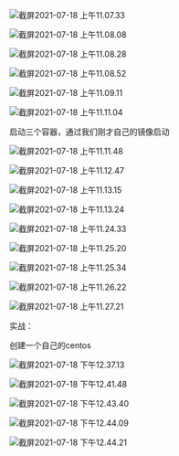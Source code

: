 



![截屏2021-07-18 上午11.07.33](https://raw.githubusercontent.com/DataDevLPY/TyporaPicStore/main/Picture202111220001083.png?token=AWS37JJYJJED574XHMEU3M3BTJW3A)

 ![截屏2021-07-18 上午11.08.08](https://raw.githubusercontent.com/DataDevLPY/TyporaPicStore/main/Picture202111220001742.png?token=AWS37JIBICNKD4NB7PWS76LBTJW3G)

![截屏2021-07-18 上午11.08.28](https://raw.githubusercontent.com/DataDevLPY/TyporaPicStore/main/Picture202111220002201.png?token=AWS37JLGO6HBXNK7QEP77FLBTJW3U)



![截屏2021-07-18 上午11.08.52](https://raw.githubusercontent.com/DataDevLPY/TyporaPicStore/main/Picture202111220002178.png?token=AWS37JPSC6P2X5VOXJHPBN3BTJW5C) 

![截屏2021-07-18 上午11.09.11](https://raw.githubusercontent.com/DataDevLPY/TyporaPicStore/main/Picture202111220002777.png?token=AWS37JLE7IWGRHCWXCQUAHDBTJW5O)







![截屏2021-07-18 上午11.11.04](https://raw.githubusercontent.com/DataDevLPY/TyporaPicStore/main/Picture202111220002245.png?token=AWS37JLKEYVRP2FH3GM4KT3BTJW5Q)



启动三个容器，通过我们刚才自己的镜像启动

![截屏2021-07-18 上午11.11.48](https://raw.githubusercontent.com/DataDevLPY/TyporaPicStore/main/Picture202111220002694.png?token=AWS37JNCIWRWO6BK54FQO6DBTJW54)

![截屏2021-07-18 上午11.12.47](https://raw.githubusercontent.com/DataDevLPY/TyporaPicStore/main/Picture202111220002068.png?token=AWS37JJOYENWGIWHIF6B7ELBTJW6I)



![截屏2021-07-18 上午11.13.15](https://raw.githubusercontent.com/DataDevLPY/TyporaPicStore/main/Picture202111220002567.png?token=AWS37JKNBNMHGV7LBSRMAUTBTJW6U)

![截屏2021-07-18 上午11.13.24](https://raw.githubusercontent.com/DataDevLPY/TyporaPicStore/main/Picture202111220002362.png?token=AWS37JPV57LVEBFFCR54W7DBTJW64)







![截屏2021-07-18 上午11.24.33](https://raw.githubusercontent.com/DataDevLPY/TyporaPicStore/main/Picture202111220002318.png?token=AWS37JN442DOCHPM2DR6XKLBTJW66)

![截屏2021-07-18 上午11.25.20](https://raw.githubusercontent.com/DataDevLPY/TyporaPicStore/main/Picture202111220002822.png?token=AWS37JLDGG7BFYDFEIOVWJTBTJW7C)

![截屏2021-07-18 上午11.25.34](https://raw.githubusercontent.com/DataDevLPY/TyporaPicStore/main/Picture202111220003946.png?token=AWS37JOMWVHLEUBRJVJJUL3BTJW72)



![截屏2021-07-18 上午11.26.22](https://raw.githubusercontent.com/DataDevLPY/TyporaPicStore/main/Picture202111220003645.png?token=AWS37JNPKSSIEADLLPRGH6TBTJXAU)



![截屏2021-07-18 上午11.27.21](https://raw.githubusercontent.com/DataDevLPY/TyporaPicStore/main/Picture202111220003038.png?token=AWS37JP23GE7NWHVJZEJBEDBTJXA6)





实战：

创建一个自己的centos

![截屏2021-07-18 下午12.37.13](https://raw.githubusercontent.com/DataDevLPY/TyporaPicStore/main/Picture202111220003320.png?token=AWS37JMZWGOJFD6453N7IS3BTJXBG)



![截屏2021-07-18 下午12.41.48](https://raw.githubusercontent.com/DataDevLPY/TyporaPicStore/main/Picture202111220003472.png?token=AWS37JKIQMLNPDAVV7W6LTDBTJXBU)

![截屏2021-07-18 下午12.43.40](https://raw.githubusercontent.com/DataDevLPY/TyporaPicStore/main/Picture202111220003226.png?token=AWS37JLOXW24JWZ2GAV2KX3BTJXBY)





![截屏2021-07-18 下午12.44.09](https://raw.githubusercontent.com/DataDevLPY/TyporaPicStore/main/Picture202111220003808.png?token=AWS37JMIUEGRRFXNH3LMAIDBTJXCA)

![截屏2021-07-18 下午12.44.21](https://raw.githubusercontent.com/DataDevLPY/TyporaPicStore/main/Picture202111220003086.png?token=AWS37JIANX5AN5CXYOEAYSLBTJXCC)



